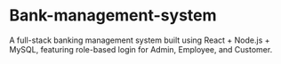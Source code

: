 # Bank-management-system
A full-stack banking management system built using React + Node.js + MySQL, featuring role-based login for Admin, Employee, and Customer.
